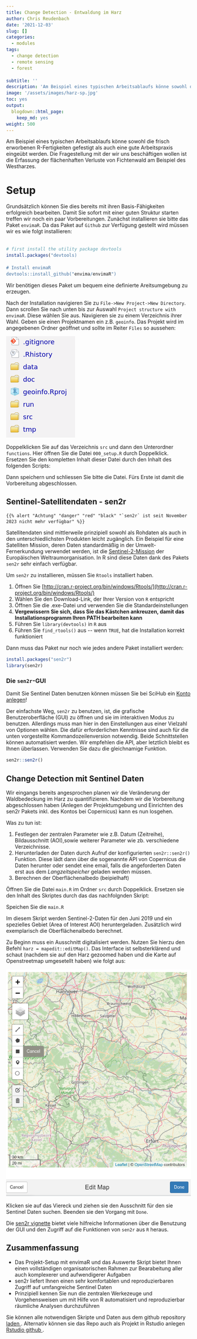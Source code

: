 ```yaml
---
title: Change Detection - Entwaldung im Harz
author: Chris Reudenbach
date: '2021-12-03'
slug: []
categories:
  - modules
tags:
  - change detection 
  - remote sensing
  - forest
  
subtitle: ''
description: 'Am Beispiel eines typischen Arbeitsablaufs könne sowohl die frisch erworbenen R-Fertigkeiten gefestigt  als auch eine gute Arbeitspraxis eingeübt werden. Die Fragestellung mit der wir uns beschäftigen wollen ist die Erfassung der flächenhaften Verluste von Fichtenwald am Beispiel des Westharzes.'
image: '/assets/images/harz-sp.jpg'
toc: yes
output:
  blogdown::html_page:
    keep_md: yes
weight: 500
---
```



Am Beispiel eines typischen Arbeitsablaufs könne sowohl die frisch erworbenen R-Fertigkeiten gefestigt  als auch eine gute Arbeitspraxis eingeübt werden. Die Fragestellung mit der wir uns beschäftigen wollen ist die Erfassung der flächenhaften Verluste von Fichtenwald am Beispiel des Westharzes.

# Setup

Grundsätzlich können Sie dies bereits mit ihren Basis-Fähigkeiten erfolgreich bearbeiten. Damit Sie sofort mit einer guten Struktur starten treffen wir noch ein paar Vorbereitungen. Zunächst installieren sie bitte das Paket `envimaR`. Da das Paket auf `Github` zur Verfügung gestellt wird müssen wir es wie folgt
installieren:


```r

# first install the utility package devtools
install.packages("devtools)

# Install envimaR
devtools::install_github("envima/envimaR")
```

Wir benötigen dieses Paket um bequem eine definierte Areitsumgebung zu erzeugen.

Nach der Installation navigieren Sie zu `File->New Project->New Directory`. Dann scrollen Sie nach unten bis zur Auswahl `Project structure with envimaR`. Diese wählen Sie aus. Navigieren sie zu einem Verzeichnis ihrer Wahl. Geben sie einen Projektnamen ein z.B. `geoinfo`. Das Projekt wird im angegebenen Ordner geöffnet und sollte im Reiter `Files` so aussehen:

![](images/folder.png)

Doppelklicken Sie auf das Verzeichnis `src` und dann den Unterordner `functions`. Hier öffnen Sie die Datei `000_setup.R` durch Doppelklick. Ersetzen Sie den kompletten Inhalt dieser Datei durch den Inhalt des folgenden Scripts:
<script src="https://gist.github.com/gisma/3dfbdd4de0d5b23e51df9885475da82f.js"></script>

Dann speichern und schliessen Sie bitte die Datei. Fürs Erste ist damit die Vorbereitung abgeschlossen.


## Sentinel-Satellitendaten - sen2r


```{=html}
{{% alert "Achtung" "danger" "red" "black" "`sen2r` ist seit November 2023 nicht mehr verfügbar" %}}
```


Satellitendaten sind mittlerweile prinzipiell sowohl als Rohdaten als auch in den unterschiedlichsten Produkten leicht zugänglich. Ein Beispiel für eine Satelliten Mission, deren Daten standardmäßig in der Umwelt-Fernerkundung verwendet werden, ist die [Sentinel-2-Mission](https://sentinel.esa.int/web/sentinel/missions/sentinel-2) der Europäischen Weltraumorganisation. In R sind diese Daten dank des Pakets `sen2r` sehr einfach verfügbar.

Um `sen2r` zu installieren, müssen Sie `Rtools` installiert haben.

1. Öffnen Sie [http://cran.r-project.org/bin/windows/Rtools/](http://cran.r-project.org/bin/windows/Rtools/) 
1. Wählen Sie den Download-Link, der Ihrer Version von `R` entspricht
1. Öffnen Sie die .exe-Datei und verwenden Sie die Standardeinstellungen
1. **Vergewissern Sie sich, dass Sie das Kästchen ankreuzen, damit das Installationsprogramm Ihren PATH bearbeiten kann**
1. Führen Sie `library(devtools)` in `R` aus
1. Führen Sie `find_rtools()` aus -- wenn `TRUE`, hat die Installation korrekt funktioniert

Dann muss das Paket nur noch wie jedes andere Paket installiert werden:

```r
install.packages("sen2r")
library(sen2r)
```

### Die `sen2r`-GUI

Damit Sie Sentinel Daten benutzen können müssen Sie bei SciHub ein [Konto anlegen](https://scihub.copernicus.eu/dhus/#/self-registration)!

Der einfachste Weg, `sen2r` zu benutzen, ist, die grafische Benutzeroberfläche (GUI) zu öffnen und sie im interaktiven Modus zu benutzen. Allerdings muss man hier in den Einstellungen aus einer Vielzahl von Optionen wählen. Die dafür erforderlichen Kenntnisse sind auch für die unten vorgestellte Kommandozeilenversion notwendig. Beide Schnittstellen können automatisiert werden. Wir empfehlen die API, aber letztlich bleibt es Ihnen überlassen. Verwenden Sie dazu die gleichnamige Funktion.

```r
sen2r::sen2r()
```


## Change Detection mit Sentinel Daten

Wir eingangs bereits angesprochen planen wir die Veränderung der Waldbedeckung im Harz zu quantifizieren. Nachdem wir die Vorbereitung abgeschlossen haben (Anlegen der Projektumgebung und Einrichten des sen2r Pakets inkl. des Kontos bei Copernicus) kann es nun losgehen.

Was zu tun ist:

1. Festlegen der zentralen Parameter wie z.B. Datum (Zeitreihe), Bildausschnitt (AOI),sowie weiterer Parameter wie zb. verschiedene Verzeichnisse.
2. Herunterladen der Daten durch Aufruf der konfigurierten `sen2r::sen2r()` Funktion. Diese lädt dann über die sogenannte API von Copernicus die Daten herunter oder sendet eine email, falls die angeforderten Daten  erst aus dem *Langzeitspeicher* geladen werden müssen. 
3. Berechnen der Oberflächenalbedo  (beipielhaft)


Öffnen Sie die Datei `main.R` im Ordner `src` durch Doppelklick. Ersetzen sie den Inhalt des Skriptes durch das das nachfolgnden Skript:

<script src="https://gist.github.com/gisma/5a11edd28cf81cee523e273b0064bcea.js"></script>

Speichen Sie die `main.R`

Im diesem Skript werden Sentinel-2-Daten für den Juni 2019 und ein spezielles Gebiet (Area of Interest AOI) heruntergeladen. Zusätzlich wird exemplarisch die Oberflächenalbedo berechnet. 

Zu Beginn muss ein Ausschnitt digitalisiert werden. Nutzen Sie hierzu den Befehl `harz = mapedit::editMap()`. Das Interface ist selbsterklärend und schaut (nachdem sie auf den Harz gezoomed haben und die Karte auf Openstreetmap umgesetellt haben) wie folgt aus:

![](images/HARZ.png)

Klicken sie auf das Viereck und ziehen sie den Ausschnitt für den sie Sentinel Daten suchen. Beenden sie den Vorgang mit `Done`.


Die [sen2r vignette](https://sen2r.ranghetti.info/) bietet viele hilfreiche Informationen über die Benutzung der GUI und den Zugriff auf die Funktionen von `sen2r` aus `R` heraus.


## Zusammenfassung

* Das Projekt-Setup mit envimaR und das Auswerte Skript bietet Ihnen einen vollständigen organisatorischen Rahmen zur Bearabeitung aller auch  komplexerer und aufwendigerer Aufgaben
* sen2r liefert Ihnen einen sehr komfortablen und reproduzierbaren Zugriff auf umfangreiche Sentinel Daten
* Prinzipiell kennen Sie nun die zentralen Werkezeuge und Vorgehensweisen um mit Hilfe von R automatisiert und reproduzierbar räumliche Analysen durchzuführen


<div class="boxInfo">
<p class="textline"> 
Sie können alle notwendigen Skripte und Daten aus dem github repository
    <a href="https://github.com/gisma/geoinfo/archive/refs/heads/main.zip"> laden
      </a>.
      Alternativ können sie das Repo auch als Projekt in Rstudio anlegen 
      <a href="https://www.r-bloggers.com/2015/07/rstudio-and-github/">
Rstudio github
      </a>.    
</div>

